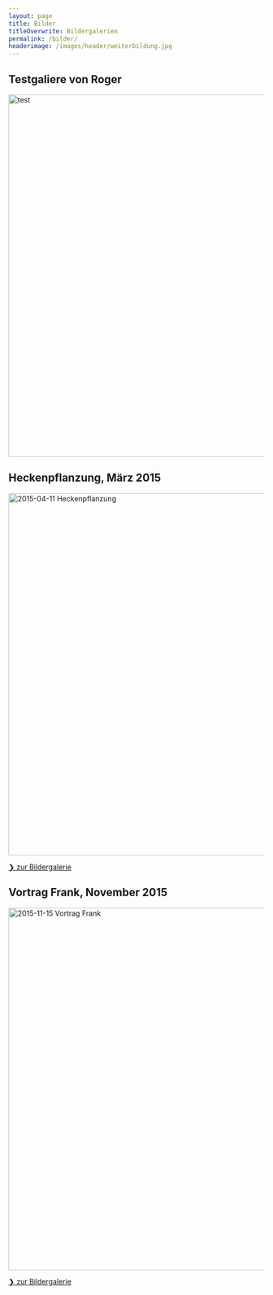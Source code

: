 ```yaml
---
layout: page
title: Bilder
titleOverwrite: Bildergalerien
permalink: /bilder/
headerimage: /images/header/weiterbildung.jpg
---
```


## Testgaliere von Roger
<a data-flickr-embed="true"  href="https://www.flickr.com/photos/54603033@N04/albums/72157670160472520" title="test"><img src="https://c6.staticflickr.com/9/8655/27774952653_4346939510_z.jpg" width="950" height="712" alt="test"></a><script async src="//embedr.flickr.com/assets/client-code.js" charset="utf-8"></script>

## Heckenpflanzung, März 2015

<a data-flickr-embed="true" href="https://www.flickr.com/gp/144980889@N08/8aMwWF" title="2015-04-11 Heckenpflanzung"><img src="https://c2.staticflickr.com/9/8611/27601569273_ea33af3c0f_z.jpg" width="950" height="712" alt="2015-04-11 Heckenpflanzung"></a><script async src="//embedr.flickr.com/assets/client-code.js" charset="utf-8"></script>

<a class="button expanded" href="https://www.flickr.com/gp/144980889@N08/8aMwWF">&#10095; zur Bildergalerie</a>

## Vortrag Frank, November 2015

<a data-flickr-embed="true" href="https://www.flickr.com/gp/144980889@N08/7Ea2Uw" title="2015-11-15 Vortrag Frank"><img src="https://c8.staticflickr.com/8/7742/28139184871_55808422e5_z.jpg" width="950" height="712" alt="2015-11-15 Vortrag Frank"></a><script async src="//embedr.flickr.com/assets/client-code.js" charset="utf-8"></script>

<a class="button expanded" href="https://www.flickr.com/gp/144980889@N08/7Ea2Uw">&#10095; zur Bildergalerie</a>
